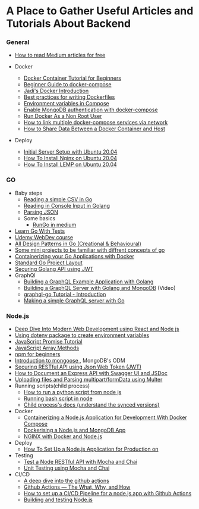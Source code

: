 # A Place to Gather Useful Articles and Tutorials About Backend
### General
- [How to read Medium articles for free](https://www.quora.com/How-do-I-read-Medium-articles-for-free)

- Docker
  - [Docker Container Tutorial for Beginners](https://www.freecodecamp.org/news/what-is-docker-used-for-a-docker-container-tutorial-for-beginners/)
  - [Beginner Guide to docker-compose](https://www.freecodecamp.org/news/a-beginners-guide-to-docker-how-to-create-a-client-server-side-with-docker-compose-12c8cf0ae0aa/)
  - [Jadi's Docker Introduction](https://www.youtube.com/watch?v=_jKNnHROiC0)
  - [Best practices for writing Dockerfiles](https://docs.docker.com/develop/develop-images/dockerfile_best-practices/)
  - [Environment variables in Compose](https://docs.docker.com/compose/environment-variables/)
  - [Enable MongoDB authentication with docker-compose](https://dev.to/efe136/how-to-enable-mongodb-authentication-with-docker-compose-2nbp)
  - [Run Docker As a Non Root User](https://www.thegeekdiary.com/run-docker-as-a-non-root-user/)
  - [How to link multiple docker-compose services via network](https://tjtelan.com/blog/how-to-link-multiple-docker-compose-via-network/)
  - [How to Share Data Between a Docker Container and Host](https://thenewstack.io/docker-basics-how-to-share-data-between-a-docker-container-and-host/)
- Deploy 
  - [Initial Server Setup with Ubuntu 20.04](https://www.digitalocean.com/community/tutorials/initial-server-setup-with-ubuntu-20-04)
  - [How To Install Nginx on Ubuntu 20.04](https://www.digitalocean.com/community/tutorials/how-to-install-nginx-on-ubuntu-20-04)
  - [How To Install LEMP on Ubuntu 20.04](https://www.digitalocean.com/community/tutorials/how-to-install-linux-nginx-mysql-php-lemp-stack-on-ubuntu-20-04)
###  GO
- Baby steps
  - [Reading a simple CSV in Go](https://ankurraina.medium.com/reading-a-simple-csv-in-go-36d7a269cecd)
  - [Reading in Console Input in Golang](https://tutorialedge.net/golang/reading-console-input-golang/)
  - [Parsing JSON](https://www.sohamkamani.com/golang/parsing-json/)
  - Some basics
    - [RunGo in medium](https://medium.com/rungo)
- [Learn Go With Tests ](https://quii.gitbook.io/learn-go-with-tests/)
- [Udemy WebDev course ](https://www.udemy.com/course/go-programming-language/)
- [All Design Patterns in Go (Creational & Behavioural)](https://golangbyexample.com/all-design-patterns-golang/)
- [Some mini projects to be familiar with diffrent concepts of go](https://github.com/gophercises)
- [Containerizing your Go Applications with Docker](https://tutorialedge.net/golang/go-docker-tutorial/)
- [Standard Go Project Layout](https://github.com/golang-standards/project-layout)
- [Securing Golang API using JWT](https://medium.com/@Raulgzm/securing-golang-api-using-json-web-token-jwt-2dc363792a48)
- GraphQl
  - [Building a GraphQL Example Application with Golang](https://www.inovex.de/blog/graphql-application-golang-tutorial/)
  - [Building a GraphQL Server with Golang and MongoDB](https://www.youtube.com/watch?v=FkpCeXbXVhU) (Video)
  - [graphql-go Tutorial - Introduction](https://www.howtographql.com/graphql-go/0-introduction/)
  - [Making a simple GraphQL server with Go](https://itnext.io/making-a-simple-graphql-server-with-go-dcb9b60460c6)

###  Node.js
- [Deep Dive Into Modern Web Development using React and Node js](https://fullstackopen.com/en/)
- [Using dotenv package to create environment variables](https://medium.com/@thejasonfile/using-dotenv-package-to-create-environment-variables-33da4ac4ea8f)
- [JavaScript Promise Tutorial](https://www.freecodecamp.org/news/javascript-es6-promises-for-beginners-resolve-reject-and-chaining-explained/)
- [JavaScript Array Methods](https://medium.com/@mandeepkaur1/a-list-of-javascript-array-methods-145d09dd19a0)
- [npm for beginners](https://www.freecodecamp.org/news/what-is-npm-a-node-package-manager-tutorial-for-beginners/)
- [Introduction to mongoose ](https://medium.com/free-code-camp/introduction-to-mongoose-for-mongodb-d2a7aa593c57), MongoDB's ODM 
- [Securing RESTful API using Json Web Token (JWT) ](https://www.freecodecamp.org/news/securing-node-js-restful-apis-with-json-web-tokens-9f811a92bb52/)
- [How to Document an Express API with Swagger UI and JSDoc](https://dev.to/kabartolo/how-to-document-an-express-api-with-swagger-ui-and-jsdoc-50do)
- [Uploading files and Parsing multipart/formData using Multer](https://medium.com/@svibhuti22/file-upload-with-multer-in-node-js-and-express-5bc76073419f)
- Running scripts(child process)
  - [How to run a python script from node js](https://medium.com/swlh/run-python-script-from-node-js-and-send-data-to-browser-15677fcf199f)
  - [Running bash script in node](https://stackabuse.com/executing-shell-commands-with-node-js/)
  - [Child process's docs (understand the synced versions)](https://nodejs.org/api/child_process.html#child_process_child_process_spawnsync_command_args_options)
- Docker
  - [Containerizing a Node.js Application for Development With Docker Compose](https://www.digitalocean.com/community/tutorials/containerizing-a-node-js-application-for-development-with-docker-compose)
  - [Dockerising a Node.js and MongoDB App](https://medium.com/statuscode/dockerising-a-node-js-and-mongodb-app-d22047e2806f)
  - [NGINX with Docker and Node.js](https://ashwin9798.medium.com/nginx-with-docker-and-node-js-a-beginners-guide-434fe1216b6b)
- Deploy
  - [How To Set Up a Node.js Application for Production on](https://www.digitalocean.com/community/tutorials/how-to-set-up-a-node-js-application-for-production-on-ubuntu-20-04#prerequisites)
- Testing 
  - [Test a Node RESTful API with Mocha and Chai](https://www.digitalocean.com/community/tutorials/test-a-node-restful-api-with-mocha-and-chai#a-better-test)
  - [Unit Testing using Mocha and Chai](https://codeburst.io/javascript-unit-testing-using-mocha-and-chai-1d97d9f18e71)
- CI/CD 
  - [A deep dive into the github actions](https://medium.com/better-programming/a-deep-dive-into-github-actions-51e234da0c50)
  - [Github Actions — The What, Why, and How](https://medium.com/better-programming/github-actions-the-what-why-and-how-3868d5a86292)
  - [How to set up a CI/CD Pipeline for a node.js app with Github Actions](https://dev.to/chathula/how-to-set-up-a-ci-cd-pipeline-for-a-node-js-app-with-github-actions-32h0)  
  - [Building and testing Node.js](https://docs.github.com/en/actions/creating-actions/creating-a-docker-container-action)
